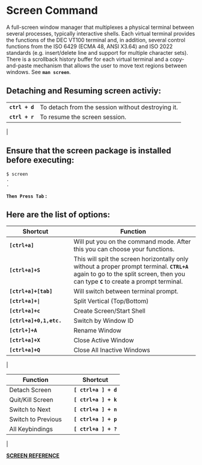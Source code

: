
# Screen Command

A full-screen window manager that multiplexes a physical terminal between several processes, typically interactive shells. Each virtual terminal provides the functions of the DEC VT100 terminal and, in addition, several control functions from the ISO 6429 (ECMA 48, ANSI X3.64) and ISO 2022 standards (e.g. insert/delete line and support for multiple character sets). There is a scrollback history buffer for each virtual terminal and a copy-and-paste mechanism that allows the user to move text regions between windows. See **`man screen`**.

## Detaching and Resuming screen activiy:
| | |
---| ---|
|**`ctrl + d`**| To detach from the session without destroying it.|
|**`ctrl + r`** | To resume the screen session.
|

## Ensure that the screen package is installed before executing:
```
$ screen
.
.
```

**`Then Press Tab` :**


## Here are the list of options:

|  Shortcut  |	 | Function|
------ | ----- | ----- |
| **`[ctrl+a]`** | 	 |	 Will put you on the command mode. After this you can choose your functions. |
| **`[ctrl+a]+S`** | 	|	 This will spit the screen horizontally only without a proper prompt terminal. **`CTRL+A`** again to go to the split screen, then you can type **`C`**  to create a prompt terminal. |
| **`[ctrl+a]+[tab]`** | 	|	 Will switch between terminal prompt. |
| **`[ctrl+a]+\|`** | | Split Vertical (Top/Bottom) |
| **`[ctrl+a]+c`** | | Create Screen/Start Shell |
| **`[ctrl+a]+0,1,etc.`** | | Switch by Window ID |
| **`[ctrl+]+A`** | | Rename Window |
| **`[ctrl+a]+X`** | | Close Active Window |
| **`[ctrl+a]+Q`** | | Close All Inactive Windows
|



| Function | | Shortcut |
---| ---| ---|
| Detach Screen | |	**`[ ctrl+a ] + d`** |
| Quit/Kill Screen || **`[ ctrl+a ] + k`** |
| Switch to Next | | **`[ ctrl+a ] + n`** |
| Switch to Previous | | **`[ ctrl+a ] + p`** |
| All Keybindings | | **`[ ctrl+a ] + ?`**
|



[**SCREEN REFERENCE**](https://manpages.org/screen)
